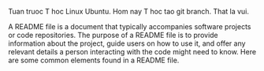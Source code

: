 Tuan truoc T hoc Linux Ubuntu.
Hom nay T hoc tao git branch. That la vui.

A README file is a document that typically accompanies software projects or code repositories. The purpose of a README file is to provide information about the project, guide users on how to use it, and offer any relevant details a person interacting with the code might need to know. Here are some common elements found in a README file.
